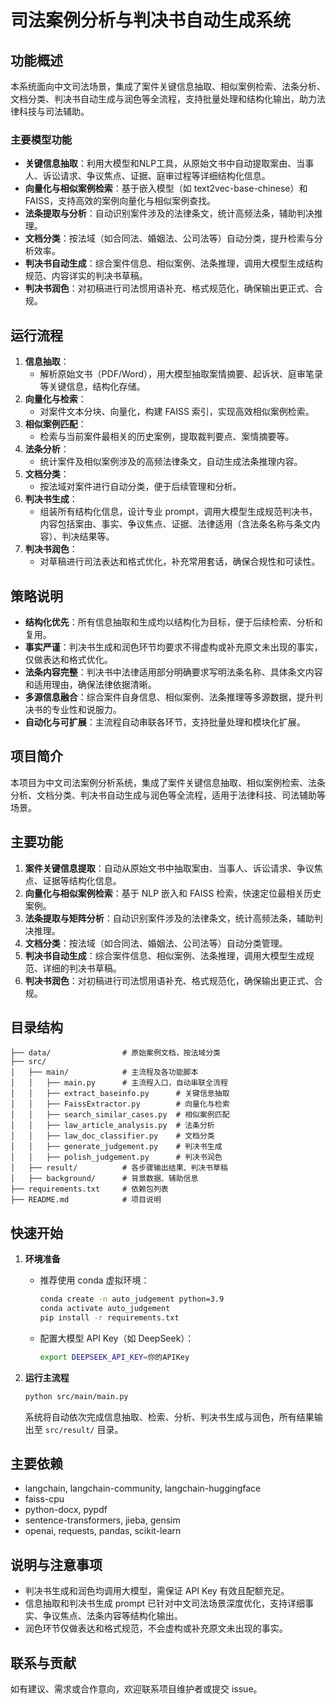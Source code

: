 
# 司法案例分析与判决书自动生成系统

## 功能概述
本系统面向中文司法场景，集成了案件关键信息抽取、相似案例检索、法条分析、文档分类、判决书自动生成与润色等全流程，支持批量处理和结构化输出，助力法律科技与司法辅助。

### 主要模型功能
- **关键信息抽取**：利用大模型和NLP工具，从原始文书中自动提取案由、当事人、诉讼请求、争议焦点、证据、庭审过程等详细结构化信息。
- **向量化与相似案例检索**：基于嵌入模型（如 text2vec-base-chinese）和 FAISS，支持高效的案例向量化与相似案例查找。
- **法条提取与分析**：自动识别案件涉及的法律条文，统计高频法条，辅助判决推理。
- **文档分类**：按法域（如合同法、婚姻法、公司法等）自动分类，提升检索与分析效率。
- **判决书自动生成**：综合案件信息、相似案例、法条推理，调用大模型生成结构规范、内容详实的判决书草稿。
- **判决书润色**：对初稿进行司法惯用语补充、格式规范化，确保输出更正式、合规。

## 运行流程
1. **信息抽取**：
   - 解析原始文书（PDF/Word），用大模型抽取案情摘要、起诉状、庭审笔录等关键信息，结构化存储。
2. **向量化与检索**：
   - 对案件文本分块、向量化，构建 FAISS 索引，实现高效相似案例检索。
3. **相似案例匹配**：
   - 检索与当前案件最相关的历史案例，提取裁判要点、案情摘要等。
4. **法条分析**：
   - 统计案件及相似案例涉及的高频法律条文，自动生成法条推理内容。
5. **文档分类**：
   - 按法域对案件进行自动分类，便于后续管理和分析。
6. **判决书生成**：
   - 组装所有结构化信息，设计专业 prompt，调用大模型生成规范判决书，内容包括案由、事实、争议焦点、证据、法律适用（含法条名称与条文内容）、判决结果等。
7. **判决书润色**：
   - 对草稿进行司法表达和格式优化，补充常用套话，确保合规性和可读性。

## 策略说明
- **结构化优先**：所有信息抽取和生成均以结构化为目标，便于后续检索、分析和复用。
- **事实严谨**：判决书生成和润色环节均要求不得虚构或补充原文未出现的事实，仅做表达和格式优化。
- **法条内容完整**：判决书中法律适用部分明确要求写明法条名称、具体条文内容和适用理由，确保法律依据清晰。
- **多源信息融合**：综合案件自身信息、相似案例、法条推理等多源数据，提升判决书的专业性和说服力。
- **自动化与可扩展**：主流程自动串联各环节，支持批量处理和模块化扩展。

## 项目简介
本项目为中文司法案例分析系统，集成了案件关键信息抽取、相似案例检索、法条分析、文档分类、判决书自动生成与润色等全流程，适用于法律科技、司法辅助等场景。

## 主要功能
1. **案件关键信息提取**：自动从原始文书中抽取案由、当事人、诉讼请求、争议焦点、证据等结构化信息。
2. **向量化与相似案例检索**：基于 NLP 嵌入和 FAISS 检索，快速定位最相关历史案例。
3. **法条提取与矩阵分析**：自动识别案件涉及的法律条文，统计高频法条，辅助判决推理。
4. **文档分类**：按法域（如合同法、婚姻法、公司法等）自动分类管理。
5. **判决书自动生成**：综合案件信息、相似案例、法条推理，调用大模型生成规范、详细的判决书草稿。
6. **判决书润色**：对初稿进行司法惯用语补充、格式规范化，确保输出更正式、合规。

## 目录结构
```
├── data/                # 原始案例文档，按法域分类
├── src/
│   ├── main/            # 主流程及各功能脚本
│   │   ├── main.py      # 主流程入口，自动串联全流程
│   │   ├── extract_baseinfo.py      # 关键信息抽取
│   │   ├── FaissExtractor.py        # 向量化与检索
│   │   ├── search_similar_cases.py  # 相似案例匹配
│   │   ├── law_article_analysis.py  # 法条分析
│   │   ├── law_doc_classifier.py    # 文档分类
│   │   ├── generate_judgement.py    # 判决书生成
│   │   ├── polish_judgement.py      # 判决书润色
│   ├── result/          # 各步骤输出结果、判决书草稿
│   ├── background/      # 背景数据、辅助信息
├── requirements.txt     # 依赖包列表
├── README.md            # 项目说明
```

## 快速开始
1. **环境准备**
   - 推荐使用 conda 虚拟环境：
     ```bash
     conda create -n auto_judgement python=3.9
     conda activate auto_judgement
     pip install -r requirements.txt
     ```
   - 配置大模型 API Key（如 DeepSeek）：
     ```bash
     export DEEPSEEK_API_KEY=你的APIKey
     ```

2. **运行主流程**
   ```bash
   python src/main/main.py
   ```
   系统将自动依次完成信息抽取、检索、分析、判决书生成与润色，所有结果输出至 `src/result/` 目录。

## 主要依赖
- langchain, langchain-community, langchain-huggingface
- faiss-cpu
- python-docx, pypdf
- sentence-transformers, jieba, gensim
- openai, requests, pandas, scikit-learn

## 说明与注意事项
- 判决书生成和润色均调用大模型，需保证 API Key 有效且配额充足。
- 信息抽取和判决书生成 prompt 已针对中文司法场景深度优化，支持详细事实、争议焦点、法条内容等结构化输出。
- 润色环节仅做表达和格式规范，不会虚构或补充原文未出现的事实。

## 联系与贡献
如有建议、需求或合作意向，欢迎联系项目维护者或提交 issue。
